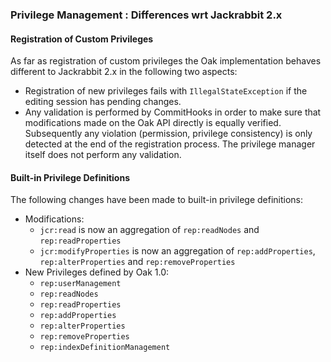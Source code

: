 <!--
   Licensed to the Apache Software Foundation (ASF) under one or more
   contributor license agreements.  See the NOTICE file distributed with
   this work for additional information regarding copyright ownership.
   The ASF licenses this file to You under the Apache License, Version 2.0
   (the "License"); you may not use this file except in compliance with
   the License.  You may obtain a copy of the License at

       http://www.apache.org/licenses/LICENSE-2.0

   Unless required by applicable law or agreed to in writing, software
   distributed under the License is distributed on an "AS IS" BASIS,
   WITHOUT WARRANTIES OR CONDITIONS OF ANY KIND, either express or implied.
   See the License for the specific language governing permissions and
   limitations under the License.
  -->
### Privilege Management : Differences wrt Jackrabbit 2.x

#### Registration of Custom Privileges
As far as registration of custom privileges the Oak implementation behaves
different to Jackrabbit 2.x in the following two aspects:

- Registration of new privileges fails with `IllegalStateException` if the editing session has pending changes.
- Any validation is performed by CommitHooks in order to make sure that modifications made on the Oak API directly is equally verified. Subsequently any violation (permission, privilege consistency) is only detected at the end of the registration process. The privilege manager itself does not perform any validation.

#### Built-in Privilege Definitions
The following changes have been made to built-in privilege definitions:

- Modifications:
    - `jcr:read` is now an aggregation of `rep:readNodes` and `rep:readProperties`
    - `jcr:modifyProperties` is now an aggregation of `rep:addProperties`, `rep:alterProperties` and `rep:removeProperties`
- New Privileges defined by Oak 1.0:
    - `rep:userManagement`
    - `rep:readNodes`
    - `rep:readProperties`
    - `rep:addProperties`
    - `rep:alterProperties`
    - `rep:removeProperties`
    - `rep:indexDefinitionManagement`